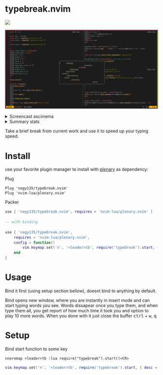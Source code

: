 # typebreak.nvim

![](https://tokei.rs/b1/github/nagy135/typebreak.nvim?category=code)

![screen](doc/header_screen.png)

<details>
<summary>Screencast asciinema</summary>
[![asciicast](https://asciinema.org/a/Bmn6XjaE2tuTeAcB3D69pZBWn.svg)](https://asciinema.org/a/Bmn6XjaE2tuTeAcB3D69pZBWn)
</details>

<details>
<summary>Summary stats</summary>
<img width="700" alt="Summary stats" src="doc/stats_screen.png">
![screen](doc/stats_screen.png)
</details>

Take a brief break from current work and use it to speed up your typing speed.

# Install

use your favorite plugin manager to install with [plenary](https://github.com/nvim-lua/plenary.nvim) as dependency:

Plug
```viml
Plug 'nagy135/typebreak.nvim'
Plug 'nvim-lua/plenary.nvim'
```

Packer
```lua
use { 'nagy135/typebreak.nvim', requires = 'nvim-lua/plenary.nvim' }

-- with binding

use { 'nagy135/typebreak.nvim',
    requires = 'nvim-lua/plenary.nvim',
    config = function()
        vim.keymap.set('n', '<leader>tb', require('typebreak').start, { desc = "Typebreak" })
    end
}
```

# Usage

Bind it first (using setup section bellow), doesnt bind to anything by default.

Bind opens new window, where you are instantly in insert mode and can start typing words you see.
Words dissapear once you type them, and when type them all, you get report of how much time it took you and option to play 10 more words.
When you done with it just close the buffer <kbd>ctrl</kbd> + <kbd>w</kbd>, <kbd>q</kbd>

# Setup
Bind start function to some key

``` viml
nnoremap <leader>tb :lua require("typebreak").start()<CR>
```
```lua
vim.keymap.set('n', '<leader>tb', require('typebreak').start, { desc = "Typebreak" })
```
